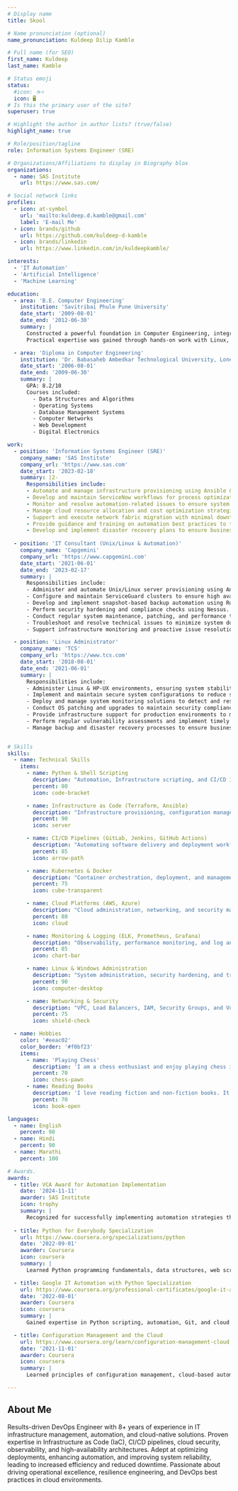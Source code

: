 ```yaml
---
# Display name
title: Skool

# Name pronunciation (optional)
name_pronunciation: Kuldeep Dilip Kamble

# Full name (for SEO)
first_name: Kuldeep
last_name: Kamble

# Status emoji
status:
  #icon: ️☕⭐️
  icon: 🖥
# Is this the primary user of the site?
superuser: true

# Highlight the author in author lists? (true/false)
highlight_name: true

# Role/position/tagline
role: Information Systems Engineer (SRE)

# Organizations/Affiliations to display in Biography blox
organizations:
  - name: SAS Institute
    url: https://www.sas.com/

# Social network links
profiles:
  - icon: at-symbol
    url: 'mailto:kuldeep.d.kamble@gmail.com'
    label: 'E-mail Me'
  - icon: brands/github
    url: https://github.com/kuldeep-d-kamble
  - icon: brands/linkedin
    url: https://www.linkedin.com/in/kuldeepkamble/

interests:
  - 'IT Automation'
  - 'Artificial Intelligence'
  - 'Machine Learning'

education:
  - area: 'B.E. Computer Engineering'
    institution: 'Savitribai Phule Pune University'
    date_start: '2009-08-01'
    date_end: '2012-06-30'
    summary: |
      Constructed a powerful foundation in Computer Engineering, integrating operating systems, core programming, and security principles. 
      Practical expertise was gained through hands-on work with Linux, network infrastructure, and advanced data structures and algorithms.

  - area: 'Diploma in Computer Engineering'
    institution: 'Dr. Babasaheb Ambedkar Technological University, Lonere'
    date_start: '2006-08-01'
    date_end: '2009-06-30'
    summary: |
      GPA: 8.2/10
      Courses included:
        - Data Structures and Algorithms
        - Operating Systems
        - Database Management Systems
        - Computer Networks
        - Web Development
        - Digital Electronics

work:
  - position: 'Information Systems Engineer (SRE)'
    company_name: 'SAS Institute'
    company_url: 'https://www.sas.com'
    date_start: '2023-02-18'
    summary: |2-
      Responsibilities include:
      - Automate and manage infrastructure provisioning using Ansible & Terraform.
      - Develop and maintain ServiceNow workflows for process optimization.
      - Monitor and resolve automation-related issues to ensure system reliability.
      - Manage cloud resource allocation and cost optimization strategies.
      - Support and execute network fabric migration with minimal downtime.
      - Provide guidance and training on automation best practices to team members.
      - Develop and implement disaster recovery plans to ensure business continuity.
    
  - position: 'IT Consultant (Unix/Linux & Automation)'
    company_name: 'Capgemini'
    company_url: 'https://www.capgemini.com'
    date_start: '2021-06-01'
    date_end: '2023-02-17'
    summary: |
      Responsibilities include:
      - Administer and automate Unix/Linux server provisioning using Ansible.
      - Configure and maintain ServiceGuard clusters to ensure high availability.
      - Develop and implement snapshot-based backup automation using Rubrik.
      - Perform security hardening and compliance checks using Nessus.
      - Conduct regular system maintenance, patching, and performance tuning.
      - Troubleshoot and resolve technical issues to minimize system downtime.
      - Support infrastructure monitoring and proactive issue resolution.

  - position: 'Linux Administrator'
    company_name: 'TCS'
    company_url: 'https://www.tcs.com'
    date_start: '2018-08-01'
    date_end: '2021-06-01'
    summary: |
      Responsibilities include:
      - Administer Linux & HP-UX environments, ensuring system stability and performance.
      - Implement and maintain secure system configurations to reduce security vulnerabilities.
      - Deploy and manage system monitoring solutions to detect and resolve issues proactively.
      - Conduct OS patching and upgrades to maintain security compliance.
      - Provide infrastructure support for production environments to minimize downtime.
      - Perform regular vulnerability assessments and implement timely patch management.
      - Manage backup and disaster recovery processes to ensure business continuity.


# Skills
skills:
  - name: Technical Skills
    items:
      - name: Python & Shell Scripting
        description: "Automation, Infrastructure scripting, and CI/CD integration."
        percent: 80
        icon: code-bracket

      - name: Infrastructure as Code (Terraform, Ansible)
        description: "Infrastructure provisioning, configuration management, and cloud automation."
        percent: 90
        icon: server

      - name: CI/CD Pipelines (GitLab, Jenkins, GitHub Actions)
        description: "Automating software delivery and deployment workflows."
        percent: 85
        icon: arrow-path

      - name: Kubernetes & Docker
        description: "Container orchestration, deployment, and management."
        percent: 75
        icon: cube-transparent

      - name: Cloud Platforms (AWS, Azure)
        description: "Cloud administration, networking, and security management."
        percent: 80
        icon: cloud

      - name: Monitoring & Logging (ELK, Prometheus, Grafana)
        description: "Observability, performance monitoring, and log analytics."
        percent: 85
        icon: chart-bar

      - name: Linux & Windows Administration
        description: "System administration, security hardening, and troubleshooting."
        percent: 90
        icon: computer-desktop

      - name: Networking & Security
        description: "VPC, Load Balancers, IAM, Security Groups, and Vulnerability Management."
        percent: 75
        icon: shield-check

  - name: Hobbies
    color: '#eeac02'
    color_border: '#f0bf23'
    items:
      - name: 'Playing Chess'
        description: 'I am a chess enthusiast and enjoy playing chess in my free time. It is a great way to challenge my strategic thinking and improve my problem-solving skills.'
        percent: 70
        icon: chess-pawn
      - name: Reading Books
        description: 'I love reading fiction and non-fiction books. It is a great way to expand my knowledge and imagination.'
        percent: 70
        icon: book-open

languages:
  - name: English
    percent: 90
  - name: Hindi
    percent: 90
  - name: Marathi
    percent: 100

# Awards.
awards:
  - title: VCA Award for Automation Implementation
    date: '2024-11-11'
    awarder: SAS Institute
    icon: trophy
    summary: |
      Recognized for successfully implementing automation strategies that improved efficiency and reduced manual interventions.
      
  - title: Python for Everybody Specialization
    url: https://www.coursera.org/specializations/python
    date: '2022-09-01'
    awarder: Coursera
    icon: coursera
    summary: |
      Learned Python programming fundamentals, data structures, web scraping, databases, and data visualization. Completed hands-on projects demonstrating real-world applications of Python.

  - title: Google IT Automation with Python Specialization
    url: https://www.coursera.org/professional-certificates/google-it-automation
    date: '2022-08-01'
    awarder: Coursera
    icon: coursera
    summary: |
      Gained expertise in Python scripting, automation, Git, and cloud configuration management. Applied automation techniques to real-world IT problems.

  - title: Configuration Management and the Cloud
    url: https://www.coursera.org/learn/configuration-management-cloud
    date: '2021-11-01'
    awarder: Coursera
    icon: coursera
    summary: |
      Learned principles of configuration management, cloud-based automation, and infrastructure as code using Ansible.

---
```


## About Me

Results-driven DevOps Engineer with 8+ years of experience in IT infrastructure management, automation, and cloud-native solutions. Proven expertise in Infrastructure as Code (IaC), CI/CD pipelines, cloud security, observability, and high-availability architectures. Adept at optimizing deployments, enhancing automation, and improving system reliability, leading to increased efficiency and reduced downtime. Passionate about driving operational excellence, resilience engineering, and DevOps best practices in cloud environments.
